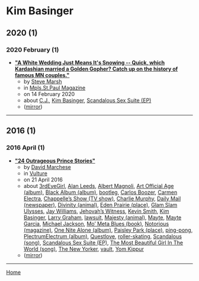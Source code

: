 # Kim Basinger

## 2020 (1)

### 2020 February (1)

 - [**"A White Wedding Just Means It's Snowing -- Quick, which Kardashian married a Golden Gopher? Catch up on the history of famous MN couples."**](http://mspmag.com/arts-and-culture/famous-mn-couples/)
    - by [Steve Marsh](../../authors/steve-marsh/index.md)
    - in [Mpls.St.Paul Magazine](http://mspmag.com/)
    - on 14 February 2020
    - about [C.J.](../../topics/c-j/index.md), [Kim Basinger](../../topics/kim-basinger/index.md), [Scandalous Sex Suite (EP)](../../topics/ep/scandalous-sex-suite/index.md)
    - ([mirror](https://web.archive.org/web/*/http://mspmag.com/arts-and-culture/famous-mn-couples/))

----

## 2016 (1)

### 2016 April (1)

 - [**"24 Outrageous Prince Stories"**](https://www.vulture.com/2014/09/24-outrageous-prince-stories.html)
    - by [David Marchese](../../authors/david-marchese/index.md)
    - in [Vulture](https://www.vulture.com/)
    - on 21 April 2016
    - about [3rdEyeGirl](../../topics/3rdeyegirl/index.md), [Alan Leeds](../../topics/alan-leeds/index.md), [Albert Magnoli](../../topics/albert-magnoli/index.md), [Art Official Age (album)](../../topics/album/art-official-age/index.md), [Black Album (album)](../../topics/album/black-album/index.md), [bootleg](../../topics/bootleg/index.md), [Carlos Boozer](../../topics/carlos-boozer/index.md), [Carmen Electra](../../topics/carmen-electra/index.md), [Chappelle’s Show (TV show)](../../topics/tv-show/chappelle-s-show/index.md), [Charlie Murphy](../../topics/charlie-murphy/index.md), [Daily Mail (newspaper)](../../topics/newspaper/daily-mail/index.md), [Divinity (animal)](../../topics/animal/divinity/index.md), [Eden Prairie (place)](../../topics/place/eden-prairie/index.md), [Glam Slam Ulysses](../../topics/glam-slam-ulysses/index.md), [Jay Williams](../../topics/jay-williams/index.md), [Jehovah’s Witness](../../topics/jehovah-s-witness/index.md), [Kevin Smith](../../topics/kevin-smith/index.md), [Kim Basinger](../../topics/kim-basinger/index.md), [Larry Graham](../../topics/larry-graham/index.md), [lawsuit](../../topics/lawsuit/index.md), [Majesty (animal)](../../topics/animal/majesty/index.md), [Mayte](../../topics/mayte/index.md), [Mayte Garcia](../../topics/mayte-garcia/index.md), [Michael Jackson](../../topics/michael-jackson/index.md), [Mo’ Meta Blues (book)](../../topics/book/mo-meta-blues/index.md), [Notorious (magazine)](../../topics/magazine/notorious/index.md), [One Nite Alone (album)](../../topics/album/one-nite-alone/index.md), [Paisley Park (place)](../../topics/place/paisley-park/index.md), [ping-pong](../../topics/ping-pong/index.md), [PlectrumElectrum (album)](../../topics/album/plectrumelectrum/index.md), [Questlove](../../topics/questlove/index.md), [roller-skating](../../topics/roller-skating/index.md), [Scandalous (song)](../../topics/song/scandalous/index.md), [Scandalous Sex Suite (EP)](../../topics/ep/scandalous-sex-suite/index.md), [The Most Beautiful Girl In The World (song)](../../topics/song/the-most-beautiful-girl-in-the-world/index.md), [The New Yorker](../../topics/the-new-yorker/index.md), [vault](../../topics/vault/index.md), [Yom Kippur](../../topics/yom-kippur/index.md)
    - ([mirror](https://web.archive.org/web/*/https://www.vulture.com/2014/09/24-outrageous-prince-stories.html))

----

[Home](../index.md)
